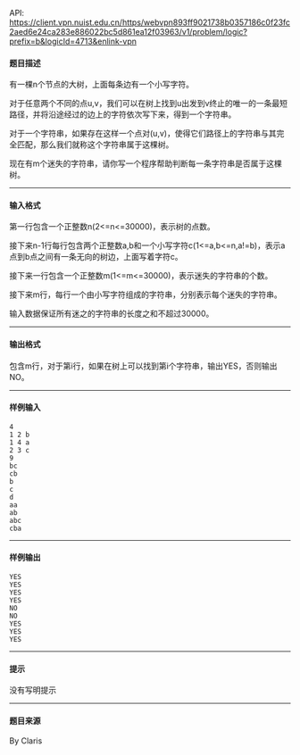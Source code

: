 API: https://client.vpn.nuist.edu.cn/https/webvpn893ff9021738b0357186c0f23fc2aed6e24ca283e886022bc5d861ea12f03963/v1/problem/logic?prefix=b&logicId=4713&enlink-vpn

#### 题目描述

有一棵n个节点的大树，上面每条边有一个小写字符。

对于任意两个不同的点u,v，我们可以在树上找到u出发到v终止的唯一的一条最短路径，并将沿途经过的边上的字符依次写下来，得到一个字符串。

对于一个字符串，如果存在这样一个点对(u,v)，使得它们路径上的字符串与其完全匹配，那么我们就称这个字符串属于这棵树。

现在有m个迷失的字符串，请你写一个程序帮助判断每一条字符串是否属于这棵树。

---

#### 输入格式

第一行包含一个正整数n(2<=n<=30000)，表示树的点数。

接下来n-1行每行包含两个正整数a,b和一个小写字符c(1<=a,b<=n,a!=b)，表示a点到b点之间有一条无向的树边，上面写着字符c。

接下来一行包含一个正整数m(1<=m<=30000)，表示迷失的字符串的个数。

接下来m行，每行一个由小写字符组成的字符串，分别表示每个迷失的字符串。

输入数据保证所有迷之的字符串的长度之和不超过30000。

---

#### 输出格式

包含m行，对于第i行，如果在树上可以找到第i个字符串，输出YES，否则输出NO。

---

#### 样例输入
```
4
1 2 b
1 4 a
2 3 c
9
bc
cb
b
c
d
aa
ab
abc
cba
```

---

#### 样例输出
```
YES
YES
YES
YES
NO
NO
YES
YES
YES
```

---

#### 提示

没有写明提示

---

#### 题目来源

By Claris